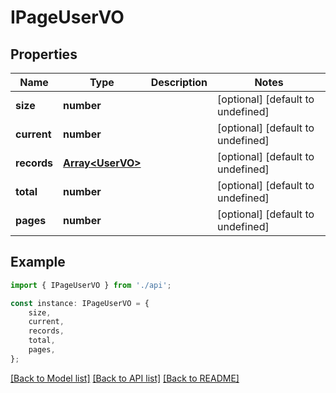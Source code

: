 # IPageUserVO


## Properties

Name | Type | Description | Notes
------------ | ------------- | ------------- | -------------
**size** | **number** |  | [optional] [default to undefined]
**current** | **number** |  | [optional] [default to undefined]
**records** | [**Array&lt;UserVO&gt;**](UserVO.md) |  | [optional] [default to undefined]
**total** | **number** |  | [optional] [default to undefined]
**pages** | **number** |  | [optional] [default to undefined]

## Example

```typescript
import { IPageUserVO } from './api';

const instance: IPageUserVO = {
    size,
    current,
    records,
    total,
    pages,
};
```

[[Back to Model list]](../README.md#documentation-for-models) [[Back to API list]](../README.md#documentation-for-api-endpoints) [[Back to README]](../README.md)
